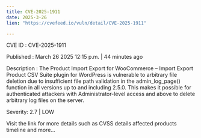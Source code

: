 ```yaml
---
title: CVE-2025-1911
date: 2025-3-26
lien: "https://cvefeed.io/vuln/detail/CVE-2025-1911"

---
```


CVE ID : CVE-2025-1911

Published :  March 26
2025
12:15 p.m. | 44 minutes ago

Description : The Product Import Export for WooCommerce – Import Export Product CSV Suite plugin for WordPress is vulnerable to arbitrary file deletion due to insufficient file path validation in the admin_log_page() function in all versions up to
and including
2.5.0. This makes it possible for authenticated attackers
with Administrator-level access and above
to delete arbitrary log files on the server.

Severity: 2.7 | LOW

Visit the link for more details
such as CVSS details
affected products
timeline
and more...
